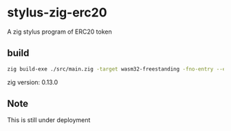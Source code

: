 # stylus-zig-erc20
A zig stylus program of ERC20 token

## build
```bash
zig build-exe ./src/main.zig -target wasm32-freestanding -fno-entry --export=user_entrypoint -OReleaseSmall
```
zig version: 0.13.0


## Note
This is still under deployment

